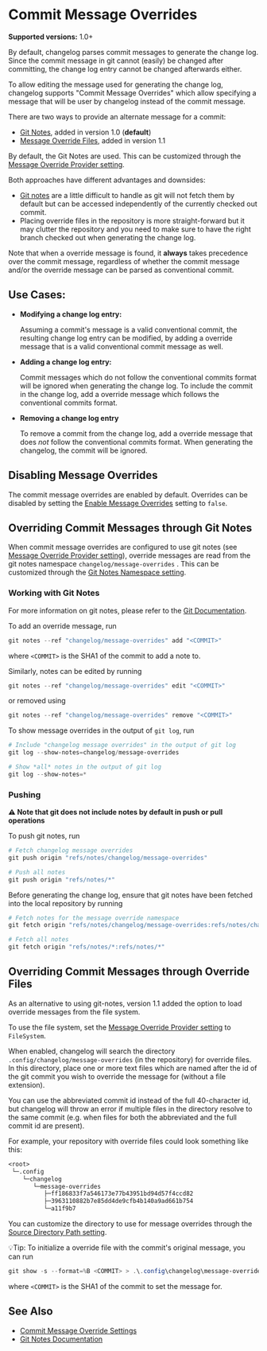 <!--
  <auto-generated>
    The contents of this file were generated by a tool.
    Any changes to this file will be overwritten.
    To change the content of this file, edit 'message-overrides.md.scriban'
  </auto-generated>
-->
# Commit Message Overrides

**Supported versions:** 1.0+

By default, changelog parses commit messages to generate the change log.
Since the commit message in git cannot (easily) be changed after committing, the change log entry cannot be changed afterwards either.

To allow editing the message used for generating the change log, changelog supports "Commit Message Overrides" which allow specifying a message that will be user by changelog instead of the commit message.

There are two ways to provide an alternate message for a commit:

- [Git Notes](#overriding-commit-messages-through-git-notes), added in version 1.0 (**default**)
- [Message Override Files](#overriding-commit-messages-through-override-files), added in version 1.1

By default, the Git Notes are used.
This can be customized through the [Message Override Provider setting](./configuration/settings/message-overrides.md#message-override-provider).

Both approaches have different advantages and downsides:

- [Git notes](https://git-scm.com/docs/git-notes) are a little difficult to handle as git will not fetch them by default but can be accessed independently of the currently checked out commit.
- Placing override files in the repository is more straight-forward but it may clutter the repository and you need to make sure to have the right branch checked out when generating the change log.

Note that when a override message is found, it **always** takes precedence over the commit message, regardless of whether the commit message and/or the override message can be parsed as conventional commit.

## Use Cases:

- **Modifying a change log entry:**

  Assuming a commit's message is a valid conventional commit, the resulting change log entry can be modified, by adding a override message that is a valid conventional commit message as well.

- **Adding a change log entry:**

  Commit messages which do not follow the conventional commits format will be ignored when generating the change log.
  To include the commit in the change log, add a override message which follows the conventional commits format.

- **Removing a change log entry**

  To remove a commit from the change log, add a override message that does *not* follow the conventional commits format.
  When generating the changelog, the commit will be ignored.

## Disabling Message Overrides

The commit message overrides are enabled by default. 
Overrides can be disabled by setting the [Enable Message Overrides](./configuration/settings/message-overrides.md#enable-message-overrides) setting to `false`.

## Overriding Commit Messages through Git Notes

When commit message overrides are configured to use git notes (see [Message Override Provider setting](./configuration/settings/message-overrides.md#message-override-provider)), override messages are read from the git notes namespace `changelog/message-overrides` .
This can be customized through the [Git Notes Namespace setting](./configuration/settings/message-overrides.md#git-notes-namespace).

### Working with Git Notes

For more information on git notes, please refer to the [Git Documentation](https://git-scm.com/docs/git-notes).

To add an override message, run

```ps1
git notes --ref "changelog/message-overrides" add "<COMMIT>"
```

where `<COMMIT>` is the SHA1 of the commit to add a note to.


Similarly, notes can be edited by running

```ps1
git notes --ref "changelog/message-overrides" edit "<COMMIT>"
```

or removed using 

```ps1
git notes --ref "changelog/message-overrides" remove "<COMMIT>"
```


To show message overrides in the output of `git log`, run 

```ps1
# Include "changelog message overrides" in the output of git log
git log --show-notes=changelog/message-overrides

# Show *all* notes in the output of git log
git log --show-notes=*
```


### Pushing

**⚠️ Note that git does not include notes by default in push or pull operations**

To push git notes, run 

```ps1
# Fetch changelog message overrides
git push origin "refs/notes/changelog/message-overrides"

# Push all notes
git push origin "refs/notes/*"
```

Before generating the change log, ensure that git notes have been fetched into the local repository by running

```ps1
# Fetch notes for the message override namespace
git fetch origin "refs/notes/changelog/message-overrides:refs/notes/changelog/message-overrides"

# Fetch all notes
git fetch origin "refs/notes/*:refs/notes/*"
```

## Overriding Commit Messages through Override Files

As an alternative to using git-notes, version 1.1 added the option to load override messages from the file system.

To use the file system, set the [Message Override Provider setting](./configuration/settings/message-overrides.md#message-override-provider) to `FileSystem`.

When enabled, changelog will search the directory `.config/changelog/message-overrides` (in the repository) for override files.
In this directory, place one or more text files which are named after the id of the git commit you wish to override the message for (without a file extension).

You can use the abbreviated commit id instead of the full 40-character id, but changelog will throw an error if multiple files in the directory resolve to the same commit
(e.g. when files for both the abbreviated and the full commit id are present).

For example, your repository with override files could look something like this:

```txt
<root>
 └─.config
    └─changelog
       └─message-overrides
          ├─ff186833f7a546173e77b43951bd94d57f4ccd82
          ├─3963110882b7e85dd4de9cfb4b140a9ad661b754
          └─a11f9b7
```

You can customize the directory to use for message overrides through the [Source Directory Path setting](./configuration/settings/message-overrides.md#source-directory-path).

💡Tip: To initialize a override file with the commit's original message, you can run

```ps1
git show -s --format=%B <COMMIT> > .\.config\changelog\message-overrides\<COMMIT>
```

where `<COMMIT>` is the SHA1 of the commit to set the message for.
<COMMIT>
## See Also

- [Commit Message Override Settings](./configuration/settings/message-overrides.md)
- [Git Notes Documentation](https://git-scm.com/docs/git-notes)